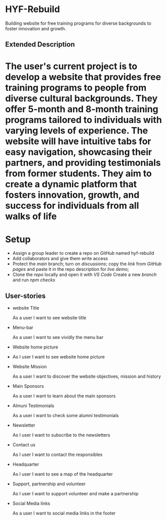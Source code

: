 
# HYF-Rebuild

<!-- describe your project -->
Building website for free training programs for diverse backgrounds to foster innovation and growth.

## Extended Description

The user's current project is to develop a website that provides free training programs to people from diverse cultural backgrounds. They offer 5-month and 8-month training programs tailored to individuals with varying levels of experience. The website will have intuitive tabs for easy navigation, showcasing their partners, and providing testimonials from former students. They aim to create a dynamic platform that fosters innovation, growth, and success for individuals from all walks of life
=======
# Setup

- Assign a group leader to create a repo on _GitHub_ named hyf-rebuild
- Add collaborators and give them write access
- Protect the _main_ branch; turn on _discussions_; copy the _link_ from _GitHub
  pages_ and paste it in the repo description for _live demo_;
- Clone the _repo_ locally and open it with _VS Code_ Create a new _branch_ and
  run _npm checks_

## User-stories

- website Title

  As a user I want to see website title

- Menu-bar

  As a user I want to see vividly the menu bar

- Website home picture
- As I user I want to see website home picture

- Website Mission

  As a user I want to discover the website objectives, mission and history

- Main Sponsors

  As a user I want to learn about the main sponsors

- Almuni Testimonials

  As a user I want to check some alumni testimonials

- Newsletter

  As I user I want to subscribe to the newsletters

- Contact us

  As I user I want to contact the responsibles

- Headquarter

  As I user I want to see a map of the headquarter

- Support, partnership and volunteer

  As I user I want to support volunteer and make a partnership

- Social Media links

  As a user I want to social media links in the footer

